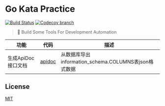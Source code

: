 # Go Kata Practice
  [![Build Status][travis-image]][travis-url]
  [![Codecov branch][codecov-image]][codecov-url]

> 🧂 Build Some Tools For Development Automation

| 功能 | 代码 | 描述 |
| --- | --- | --- |
| 生成ApiDoc接口文档 | [apidoc](./comment/apidoc.go) | 从数据库导出information_schema.COLUMNS表json格式数据 |

## License

  [MIT](./LICENSE)

[travis-image]: https://img.shields.io/travis/liuwill/dev-tools-go/master.svg?style=flat-square
[travis-url]: https://travis-ci.org/liuwill/dev-tools-go
[codecov-image]: https://img.shields.io/codecov/c/github/liuwill/dev-tools-go.svg?style=flat-square
[codecov-url]: https://codecov.io/gh/liuwill/dev-tools-go
